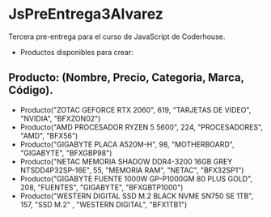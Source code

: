 # JsPreEntrega3Alvarez
Tercera pre-entrega para el curso de JavaScript de Coderhouse.

- Productos disponibles para crear:

## Producto: (Nombre, Precio, Categoria, Marca, Código).

- Producto("ZOTAC GEFORCE RTX 2060", 619, "TARJETAS DE VIDEO", "NVIDIA", "BFXZON02")
- Producto("AMD PROCESADOR RYZEN 5 5600", 224, "PROCESADORES", "AMD", "BFX56")
- Producto("GIGABYTE PLACA A520M-H", 98, "MOTHERBOARD", "GIGABYTE", "BFXGBP98")
- Producto("NETAC MEMORIA SHADOW DDR4-3200 16GB GREY NTSDD4P32SP-16E", 55, "MEMORIA RAM", "NETAC", "BFX32SP1")
- Producto("GIGABYTE FUENTE 1000W GP-P1000GM 80 PLUS GOLD", 208, "FUENTES", "GIGABYTE", "BFXGBTP1000")
- Producto("WESTERN DIGITAL SSD M.2 BLACK NVME SN750 SE 1TB", 157, "SSD M.2" , "WESTERN DIGITAL", "BFX1TB1")
